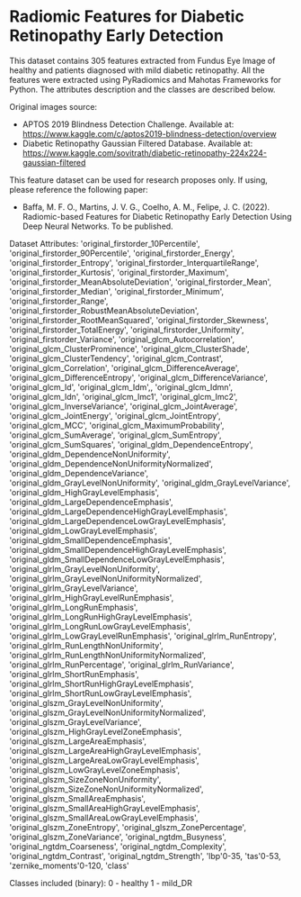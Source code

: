 # Radiomic Features for Diabetic Retinopathy Early Detection

This dataset contains 305 features extracted from Fundus Eye Image of healthy and patients diagnosed with mild diabetic retinopathy. All the features were extracted using PyRadiomics and Mahotas Frameworks for Python. The attributes description and the classes are described below.

Original images source:

- APTOS 2019 Blindness Detection Challenge. Available at: https://www.kaggle.com/c/aptos2019-blindness-detection/overview
- Diabetic Retinopathy Gaussian Filtered Database. Available at: https://www.kaggle.com/sovitrath/diabetic-retinopathy-224x224-gaussian-filtered

This feature dataset can be used for research proposes only. If using, please reference the following paper:

- Baffa, M. F. O., Martins, J. V. G., Coelho, A. M., Felipe, J. C. (2022). Radiomic-based Features for Diabetic Retinopathy Early Detection Using Deep Neural Networks. To be published.

Dataset Attributes:
'original_firstorder_10Percentile', 'original_firstorder_90Percentile', 'original_firstorder_Energy', 'original_firstorder_Entropy', 'original_firstorder_InterquartileRange', 'original_firstorder_Kurtosis', 'original_firstorder_Maximum', 'original_firstorder_MeanAbsoluteDeviation', 'original_firstorder_Mean', 'original_firstorder_Median', 'original_firstorder_Minimum', 'original_firstorder_Range', 'original_firstorder_RobustMeanAbsoluteDeviation', 'original_firstorder_RootMeanSquared', 'original_firstorder_Skewness', 'original_firstorder_TotalEnergy', 'original_firstorder_Uniformity', 'original_firstorder_Variance', 'original_glcm_Autocorrelation', 'original_glcm_ClusterProminence', 'original_glcm_ClusterShade', 'original_glcm_ClusterTendency', 'original_glcm_Contrast', 'original_glcm_Correlation', 'original_glcm_DifferenceAverage', 'original_glcm_DifferenceEntropy', 'original_glcm_DifferenceVariance', 'original_glcm_Id', 'original_glcm_Idm',, 'original_glcm_Idmn', 'original_glcm_Idn', 'original_glcm_Imc1', 'original_glcm_Imc2', 'original_glcm_InverseVariance', 'original_glcm_JointAverage', 'original_glcm_JointEnergy', 'original_glcm_JointEntropy', 'original_glcm_MCC', 'original_glcm_MaximumProbability', 'original_glcm_SumAverage', 'original_glcm_SumEntropy', 'original_glcm_SumSquares', 'original_gldm_DependenceEntropy', 'original_gldm_DependenceNonUniformity', 'original_gldm_DependenceNonUniformityNormalized', 'original_gldm_DependenceVariance', 'original_gldm_GrayLevelNonUniformity', 'original_gldm_GrayLevelVariance', 'original_gldm_HighGrayLevelEmphasis', 'original_gldm_LargeDependenceEmphasis', 'original_gldm_LargeDependenceHighGrayLevelEmphasis', 'original_gldm_LargeDependenceLowGrayLevelEmphasis', 'original_gldm_LowGrayLevelEmphasis', 'original_gldm_SmallDependenceEmphasis', 'original_gldm_SmallDependenceHighGrayLevelEmphasis', 'original_gldm_SmallDependenceLowGrayLevelEmphasis', 'original_glrlm_GrayLevelNonUniformity', 'original_glrlm_GrayLevelNonUniformityNormalized', 'original_glrlm_GrayLevelVariance', 'original_glrlm_HighGrayLevelRunEmphasis', 'original_glrlm_LongRunEmphasis', 'original_glrlm_LongRunHighGrayLevelEmphasis', 'original_glrlm_LongRunLowGrayLevelEmphasis', 'original_glrlm_LowGrayLevelRunEmphasis', 'original_glrlm_RunEntropy', 'original_glrlm_RunLengthNonUniformity', 'original_glrlm_RunLengthNonUniformityNormalized', 'original_glrlm_RunPercentage', 'original_glrlm_RunVariance', 'original_glrlm_ShortRunEmphasis', 'original_glrlm_ShortRunHighGrayLevelEmphasis', 'original_glrlm_ShortRunLowGrayLevelEmphasis', 'original_glszm_GrayLevelNonUniformity', 'original_glszm_GrayLevelNonUniformityNormalized', 'original_glszm_GrayLevelVariance', 'original_glszm_HighGrayLevelZoneEmphasis', 'original_glszm_LargeAreaEmphasis', 'original_glszm_LargeAreaHighGrayLevelEmphasis', 'original_glszm_LargeAreaLowGrayLevelEmphasis', 'original_glszm_LowGrayLevelZoneEmphasis', 'original_glszm_SizeZoneNonUniformity', 'original_glszm_SizeZoneNonUniformityNormalized', 'original_glszm_SmallAreaEmphasis', 'original_glszm_SmallAreaHighGrayLevelEmphasis', 'original_glszm_SmallAreaLowGrayLevelEmphasis', 'original_glszm_ZoneEntropy', 'original_glszm_ZonePercentage', 'original_glszm_ZoneVariance', 'original_ngtdm_Busyness', 'original_ngtdm_Coarseness', 'original_ngtdm_Complexity', 'original_ngtdm_Contrast', 'original_ngtdm_Strength', 'lbp'0-35, 'tas'0-53, 'zernike_moments'0-120, 'class'

Classes included (binary): 0 - healthy 1 - mild_DR

